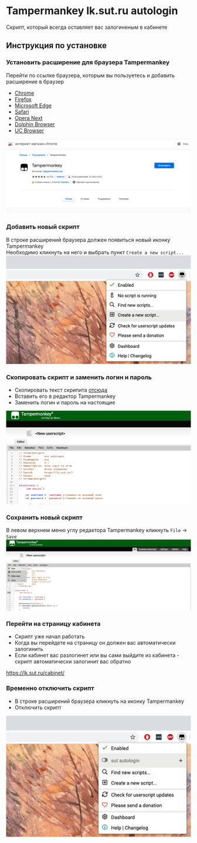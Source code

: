 # Tampermankey lk.sut.ru autologin

Скрипт, который всегда оставляет вас залогиненым в кабинете

## Инструкция по установке

### Установить расширение для браузера Tampermankey
Перейти по ссылке браузера, которым вы пользуетесь и добавить расширение в браузер
* [Chrome](https://www.tampermonkey.net/?ext=dhdg&browser=chrome)
* [Firefox](https://www.tampermonkey.net/?ext=dhdg&browser=firefox)
* [Microsoft Edge](https://www.tampermonkey.net/?ext=dhdg&browser=edge)
* [Safari](https://www.tampermonkey.net/?ext=dhdg&browser=safari)
* [Opera Next](https://www.tampermonkey.net/?ext=dhdg&browser=opera)
* [Dolphin Browser](https://www.tampermonkey.net/?ext=dhdg&browser=dolphin)
* [UC Browser](https://www.tampermonkey.net/?ext=dhdg&browser=ucweb)

![Скриншот примера добавления расширения в браузер Chrome](./screenshots/add-extension.png)

### Добавить новый скрипт
В строке расширений браузера должен появиться новый иконку Tampermankey<br>
Необходимо кликнуть на него и выбрать пункт `Create a new script...`<br>
![](./screenshots/create-new-script.png)

### Скопировать скрипт и заменить логин и пароль

* Скопировать текст скрипита [отсюда](https://raw.githubusercontent.com/mrsuh/lk-sut-tampermonkey/master/script.js)
* Вставить его в редактор Tampermankey
* Заменить логин и пароль на настоящие

![](./screenshots/paste-new-script.png)

### Сохранить новый скрипт
В левом верхнем меню углу редактора Tampermankey кликнуть `File` -> `Save`
![](./screenshots/save-new-script.png)

### Перейти на страницу кабинета
* Скрипт уже начал работать
* Когда вы перейдете на страницу он должен вас автоматически залогинить
* Если кабинет вас разлогинет или вы сами выйдите из кабинета - скрипт автоматически залогинит вас обратно

https://lk.sut.ru/cabinet/


### Временно отключить скрипт
* В строке расширений браузера кликнуть на иконку Tampermankey<br>
* Отключить скрипт

![](./screenshots/disable-script.png)
